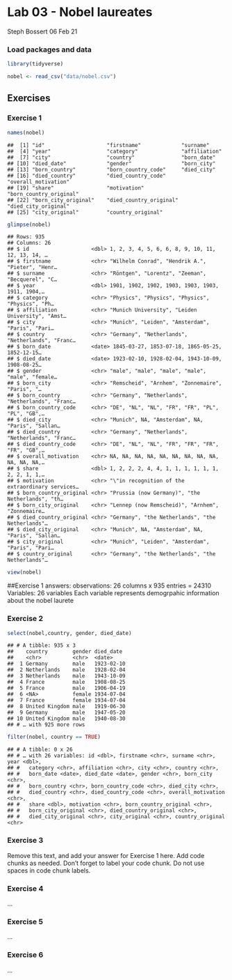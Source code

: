 Lab 03 - Nobel laureates
================
Steph Bossert
06 Feb 21

### Load packages and data

``` r
library(tidyverse) 
```

``` r
nobel <- read_csv("data/nobel.csv")
```

## Exercises

### Exercise 1

``` r
names(nobel)
```

    ##  [1] "id"                    "firstname"             "surname"              
    ##  [4] "year"                  "category"              "affiliation"          
    ##  [7] "city"                  "country"               "born_date"            
    ## [10] "died_date"             "gender"                "born_city"            
    ## [13] "born_country"          "born_country_code"     "died_city"            
    ## [16] "died_country"          "died_country_code"     "overall_motivation"   
    ## [19] "share"                 "motivation"            "born_country_original"
    ## [22] "born_city_original"    "died_country_original" "died_city_original"   
    ## [25] "city_original"         "country_original"

``` r
glimpse(nobel)
```

    ## Rows: 935
    ## Columns: 26
    ## $ id                    <dbl> 1, 2, 3, 4, 5, 6, 6, 8, 9, 10, 11, 12, 13, 14, …
    ## $ firstname             <chr> "Wilhelm Conrad", "Hendrik A.", "Pieter", "Henr…
    ## $ surname               <chr> "Röntgen", "Lorentz", "Zeeman", "Becquerel", "C…
    ## $ year                  <dbl> 1901, 1902, 1902, 1903, 1903, 1903, 1911, 1904,…
    ## $ category              <chr> "Physics", "Physics", "Physics", "Physics", "Ph…
    ## $ affiliation           <chr> "Munich University", "Leiden University", "Amst…
    ## $ city                  <chr> "Munich", "Leiden", "Amsterdam", "Paris", "Pari…
    ## $ country               <chr> "Germany", "Netherlands", "Netherlands", "Franc…
    ## $ born_date             <date> 1845-03-27, 1853-07-18, 1865-05-25, 1852-12-15…
    ## $ died_date             <date> 1923-02-10, 1928-02-04, 1943-10-09, 1908-08-25…
    ## $ gender                <chr> "male", "male", "male", "male", "male", "female…
    ## $ born_city             <chr> "Remscheid", "Arnhem", "Zonnemaire", "Paris", "…
    ## $ born_country          <chr> "Germany", "Netherlands", "Netherlands", "Franc…
    ## $ born_country_code     <chr> "DE", "NL", "NL", "FR", "FR", "PL", "PL", "GB",…
    ## $ died_city             <chr> "Munich", NA, "Amsterdam", NA, "Paris", "Sallan…
    ## $ died_country          <chr> "Germany", "Netherlands", "Netherlands", "Franc…
    ## $ died_country_code     <chr> "DE", "NL", "NL", "FR", "FR", "FR", "FR", "GB",…
    ## $ overall_motivation    <chr> NA, NA, NA, NA, NA, NA, NA, NA, NA, NA, NA, NA,…
    ## $ share                 <dbl> 1, 2, 2, 2, 4, 4, 1, 1, 1, 1, 1, 1, 2, 2, 1, 1,…
    ## $ motivation            <chr> "\"in recognition of the extraordinary services…
    ## $ born_country_original <chr> "Prussia (now Germany)", "the Netherlands", "th…
    ## $ born_city_original    <chr> "Lennep (now Remscheid)", "Arnhem", "Zonnemaire…
    ## $ died_country_original <chr> "Germany", "the Netherlands", "the Netherlands"…
    ## $ died_city_original    <chr> "Munich", NA, "Amsterdam", NA, "Paris", "Sallan…
    ## $ city_original         <chr> "Munich", "Leiden", "Amsterdam", "Paris", "Pari…
    ## $ country_original      <chr> "Germany", "the Netherlands", "the Netherlands"…

``` r
view(nobel)
```

\#\#Exercise 1 answers: observations: 26 columns x 935 entries = 24310
Variables: 26 variables Each variable represents demogrpahic information
about the nobel laurete

### Exercise 2

``` r
select(nobel,country, gender, died_date)
```

    ## # A tibble: 935 x 3
    ##    country        gender died_date 
    ##    <chr>          <chr>  <date>    
    ##  1 Germany        male   1923-02-10
    ##  2 Netherlands    male   1928-02-04
    ##  3 Netherlands    male   1943-10-09
    ##  4 France         male   1908-08-25
    ##  5 France         male   1906-04-19
    ##  6 <NA>           female 1934-07-04
    ##  7 France         female 1934-07-04
    ##  8 United Kingdom male   1919-06-30
    ##  9 Germany        male   1947-05-20
    ## 10 United Kingdom male   1940-08-30
    ## # … with 925 more rows

``` r
filter(nobel, country == TRUE)
```

    ## # A tibble: 0 x 26
    ## # … with 26 variables: id <dbl>, firstname <chr>, surname <chr>, year <dbl>,
    ## #   category <chr>, affiliation <chr>, city <chr>, country <chr>,
    ## #   born_date <date>, died_date <date>, gender <chr>, born_city <chr>,
    ## #   born_country <chr>, born_country_code <chr>, died_city <chr>,
    ## #   died_country <chr>, died_country_code <chr>, overall_motivation <chr>,
    ## #   share <dbl>, motivation <chr>, born_country_original <chr>,
    ## #   born_city_original <chr>, died_country_original <chr>,
    ## #   died_city_original <chr>, city_original <chr>, country_original <chr>

### Exercise 3

Remove this text, and add your answer for Exercise 1 here. Add code
chunks as needed. Don’t forget to label your code chunk. Do not use
spaces in code chunk labels.

### Exercise 4

…

### Exercise 5

…

### Exercise 6

…
